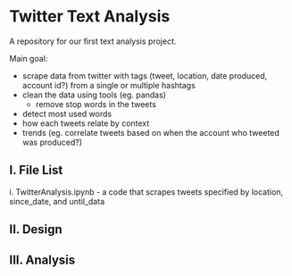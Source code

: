# Twitter Text Analysis
A repository for our first text analysis project.

Main goal: 
  + scrape data from twitter with tags (tweet, location, date produced, account id?) from a single or multiple hashtags
  + clean the data using tools (eg. pandas)
      - remove stop words in the tweets
  + detect most used words
  + how each tweets relate by context
  + trends (eg. correlate tweets based on when the account who tweeted was produced?)


I. File List
-------------
  i. TwitterAnalysis.ipynb - a code that scrapes tweets specified by location, since_date, and until_data

II. Design
-------------

III. Analysis
-------------
